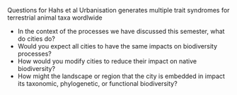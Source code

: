 Questions for Hahs et al Urbanisation generates multiple trait syndromes for terrestrial animal taxa wordlwide

* In the context of the processes we have discussed this semester, what do cities do?
* Would you expect all cities to have the same impacts on biodiversity processes?
* How would you modify cities to reduce their impact on native biodiversity? 
* How might the landscape or region that the city is embedded in impact its taxonomic, phylogenetic, or functional biodiversity?

